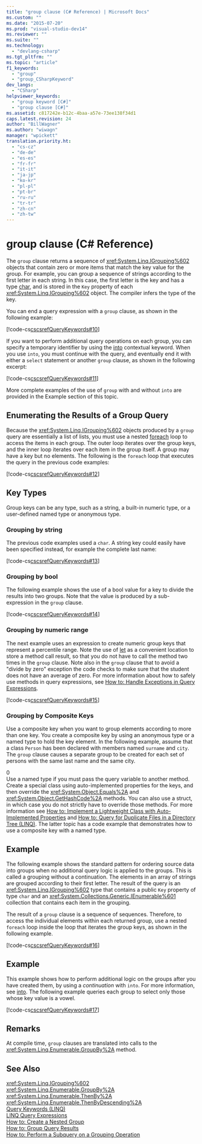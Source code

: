 ```yaml
---
title: "group clause (C# Reference) | Microsoft Docs"
ms.custom: ""
ms.date: "2015-07-20"
ms.prod: "visual-studio-dev14"
ms.reviewer: ""
ms.suite: ""
ms.technology: 
  - "devlang-csharp"
ms.tgt_pltfrm: ""
ms.topic: "article"
f1_keywords: 
  - "group"
  - "group_CSharpKeyword"
dev_langs: 
  - "CSharp"
helpviewer_keywords: 
  - "group keyword [C#]"
  - "group clause [C#]"
ms.assetid: c817242e-b12c-4baa-a57e-73ee138f34d1
caps.latest.revision: 24
author: "BillWagner"
ms.author: "wiwagn"
manager: "wpickett"
translation.priority.ht: 
  - "cs-cz"
  - "de-de"
  - "es-es"
  - "fr-fr"
  - "it-it"
  - "ja-jp"
  - "ko-kr"
  - "pl-pl"
  - "pt-br"
  - "ru-ru"
  - "tr-tr"
  - "zh-cn"
  - "zh-tw"
---
```

# group clause (C# Reference)
The `group` clause returns a sequence of <xref:System.Linq.IGrouping%602> objects that contain zero or more items that match the key value for the group. For example, you can group a sequence of strings according to the first letter in each string. In this case, the first letter is the key and has a type [char](../../../csharp/language-reference/keywords/char.md), and is stored in the `Key` property of each <xref:System.Linq.IGrouping%602> object. The compiler infers the type of the key.  
  
 You can end a query expression with a `group` clause, as shown in the following example:  
  
 [!code-cs[cscsrefQueryKeywords#10](../../../csharp/language-reference/keywords/codesnippet/CSharp/group-clause_1.cs)]  
  
 If you want to perform additional query operations on each group, you can specify a temporary identifier by using the [into](../../../csharp/language-reference/keywords/into.md) contextual keyword. When you use `into`, you must continue with the query, and eventually end it with either a `select` statement or another `group` clause, as shown in the following excerpt:  
  
 [!code-cs[cscsrefQueryKeywords#11](../../../csharp/language-reference/keywords/codesnippet/CSharp/group-clause_2.cs)]  
  
 More complete examples of the use of `group` with and without `into` are provided in the Example section of this topic.  
  
## Enumerating the Results of a Group Query  
 Because the <xref:System.Linq.IGrouping%602> objects produced by a `group` query are essentially a list of lists, you must use a nested [foreach](../../../csharp/language-reference/keywords/foreach-in.md) loop to access the items in each group. The outer loop iterates over the group keys, and the inner loop iterates over each item in the group itself. A group may have a key but no elements. The following is the `foreach` loop that executes the query in the previous code examples:  
  
 [!code-cs[cscsrefQueryKeywords#12](../../../csharp/language-reference/keywords/codesnippet/CSharp/group-clause_3.cs)]  
  
## Key Types  
 Group keys can be any type, such as a string, a built-in numeric type, or a user-defined named type or anonymous type.  
  
### Grouping by string  
 The previous code examples used a `char`. A string key could easily have been specified instead, for example the complete last name:  
  
 [!code-cs[cscsrefQueryKeywords#13](../../../csharp/language-reference/keywords/codesnippet/CSharp/group-clause_4.cs)]  
  
### Grouping by bool  
 The following example shows the use of a bool value for a key to divide the results into two groups. Note that the value is produced by a sub-expression in the `group` clause.  
  
 [!code-cs[cscsrefQueryKeywords#14](../../../csharp/language-reference/keywords/codesnippet/CSharp/group-clause_5.cs)]  
  
### Grouping by numeric range  
 The next example uses an expression to create numeric group keys that represent a percentile range. Note the use of [let](../../../csharp/language-reference/keywords/let-clause.md) as a convenient location to store a method call result, so that you do not have to call the method two times in the `group` clause. Note also in the `group` clause that to avoid a "divide by zero" exception the code checks to make sure that the student does not have an average of zero. For more information about how to safely use methods in query expressions, see [How to: Handle Exceptions in Query Expressions](../../../csharp/programming-guide/linq-query-expressions/how-to-handle-exceptions-in-query-expressions.md).  
  
 [!code-cs[cscsrefQueryKeywords#15](../../../csharp/language-reference/keywords/codesnippet/CSharp/group-clause_6.cs)]  
  
### Grouping by Composite Keys  
 Use a composite key when you want to group elements according to more than one key. You create a composite key by using an anonymous type or a named type to hold the key element. In the following example, assume that a class `Person` has been declared with members named `surname` and `city`. The `group` clause causes a separate group to be created for each set of persons with the same last name and the same city.  
  
<CodeContentPlaceHolder>0</CodeContentPlaceHolder>  
 Use a named type if you must pass the query variable to another method. Create a special class using auto-implemented properties for the keys, and then override the <xref:System.Object.Equals%2A> and <xref:System.Object.GetHashCode%2A> methods. You can also use a struct, in which case you do not strictly have to override those methods. For more information see [How to: Implement a Lightweight Class with Auto-Implemented Properties](../../../csharp/programming-guide/classes-and-structs/how-to-implement-a-lightweight-class-with-auto-implemented-properties.md) and [How to: Query for Duplicate Files in a Directory Tree (LINQ)](../Topic/How%20to:%20Query%20for%20Duplicate%20Files%20in%20a%20Directory%20Tree%20\(LINQ\).md). The latter topic has a code example that demonstrates how to use a composite key with a named type.  
  
## Example  
 The following example shows the standard pattern for ordering source data into groups when no additional query logic is applied to the groups. This is called a grouping without a continuation. The elements in an array of strings are grouped according to their first letter. The result of the query is an <xref:System.Linq.IGrouping%602> type that contains a public `Key` property of type `char` and an <xref:System.Collections.Generic.IEnumerable%601> collection that contains each item in the grouping.  
  
 The result of a `group` clause is a sequence of sequences. Therefore, to access the individual elements within each returned group, use a nested `foreach` loop inside the loop that iterates the group keys, as shown in the following example.  
  
 [!code-cs[cscsrefQueryKeywords#16](../../../csharp/language-reference/keywords/codesnippet/CSharp/group-clause_7.cs)]  
  
## Example  
 This example shows how to perform additional logic on the groups after you have created them, by using a *continuation* with `into`. For more information, see [into](../../../csharp/language-reference/keywords/into.md). The following example queries each group to select only those whose key value is a vowel.  
  
 [!code-cs[cscsrefQueryKeywords#17](../../../csharp/language-reference/keywords/codesnippet/CSharp/group-clause_8.cs)]  
  
## Remarks  
 At compile time, `group` clauses are translated into calls to the <xref:System.Linq.Enumerable.GroupBy%2A> method.  
  
## See Also  
 <xref:System.Linq.IGrouping%602>   
 <xref:System.Linq.Enumerable.GroupBy%2A>   
 <xref:System.Linq.Enumerable.ThenBy%2A>   
 <xref:System.Linq.Enumerable.ThenByDescending%2A>   
 [Query Keywords (LINQ)](../../../csharp/language-reference/keywords/query-keywords.md)   
 [LINQ Query Expressions](../../../csharp/programming-guide/linq-query-expressions/index.md)   
 [How to: Create a Nested Group](../../../csharp/programming-guide/linq-query-expressions/how-to-create-a-nested-group.md)   
 [How to: Group Query Results](../../../csharp/programming-guide/linq-query-expressions/how-to-group-query-results.md)   
 [How to: Perform a Subquery on a Grouping Operation](../../../csharp/programming-guide/linq-query-expressions/how-to-perform-a-subquery-on-a-grouping-operation.md)
